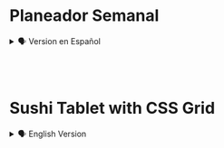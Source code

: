 # Planeador Semanal

<details>
    <summary>🗣️ Version en Español</summary>

<details>
    <summary>🖥️ Diseño Web</summary>

![glassmo](https://user-images.githubusercontent.com/62949966/177624058-8de8edc4-959a-4749-8c14-1bd617a64521.png)

</details><br>

## Bienvenido al reto Css Grid! 👋

Dibujo de una tablita de Sushi con CSS Grid, sin hacer uso de imagenes, este delicioso platillo se desarrolla con etiquetas de HTML y estilos en CSS.<br><br>

## Herramientas. 

 - Html
 - Css
<br><br>

##  Instalación.

 - Comienza por clonar el respositorio: https://github.com/diegudeveloper/ProyectosCss.git
<br><br>

## Tu aporte.

No dudes en mencionar como se puede mejorar las estructuras con html y sobre todo el diseño con Css.

Debes recordar que se debe utilizar Css Grid.

Puedes crear una rama y realiza tus commits con cada cambio que realices.

<br><br>
## Implementando el Reto 📥📤

Crea tu propio diseño y solución, también puedes publicarlo en tu github y compártelo en las redes sociales para que podamos ver las distintas maneras de realizar este pequeño reto.

Utiliza el hashtag #RetosPlatziCSS en Twitter para llegar a más personas.

</details>

<br><br>
# Sushi Tablet with CSS Grid

<details>
    <summary>🗣️ English Version</summary>

<details>
    <summary>🖥️ Web design</summary>

![127 0 0 1_5500_index html](https://user-images.githubusercontent.com/62949966/173784919-17669c64-8514-4790-afb9-47f3cea465b5.png)

</details><br>

## Welcome to the Css Grid challenge! 👋

Drawing of a small Sushi table with CSS Grid, without using images, this delicious dish is developed with HTML tags and CSS styles.<br><br>

## Tools. 

 - Html
 - Css
<br><br>

## Installation.

 - Start by cloning the repository: https://github.com/diegudeveloper/ProyectosCss.git
<br><br>

## Your contribution.

Do not hesitate to mention how you can improve the structures with html and especially the design with Css.

You must remember to use Css Grid.

You can create a branch and make your commits with every change you make.

<br><br>
## Implementing the Challenge 📥📤

Create your own design and solution, you can also publish it in your github and share it on social networks so we can see the different ways to do this little challenge.

Use the hashtag #PlatziCSSChallenges on Twitter to reach more people.

</details>

